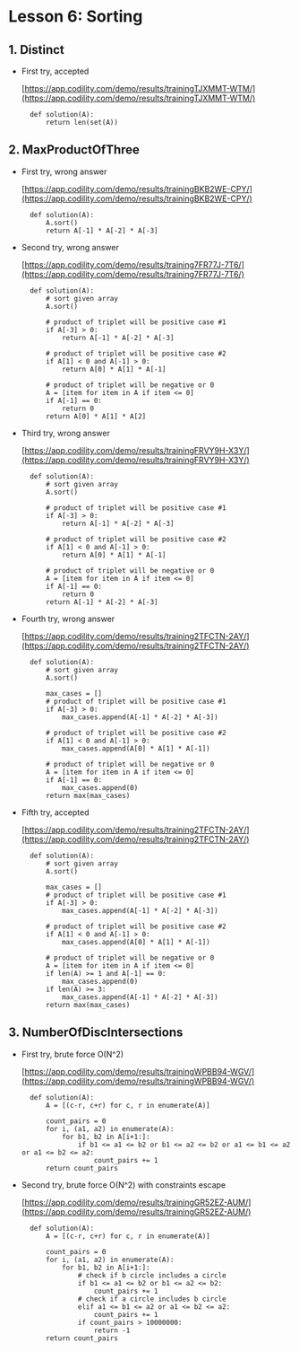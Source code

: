 # Lesson 6: Sorting

## 1. Distinct

- First try, accepted

    [https://app.codility.com/demo/results/trainingTJXMMT-WTM/](https://app.codility.com/demo/results/trainingTJXMMT-WTM/)

        def solution(A):
            return len(set(A))

## 2. MaxProductOfThree

- First try, wrong answer

    [https://app.codility.com/demo/results/trainingBKB2WE-CPY/](https://app.codility.com/demo/results/trainingBKB2WE-CPY/)

        def solution(A):
            A.sort()
            return A[-1] * A[-2] * A[-3]

- Second try, wrong answer

    [https://app.codility.com/demo/results/training7FR77J-7T6/](https://app.codility.com/demo/results/training7FR77J-7T6/)

        def solution(A):
            # sort given array
            A.sort()

            # product of triplet will be positive case #1
            if A[-3] > 0:
                return A[-1] * A[-2] * A[-3]

            # product of triplet will be positive case #2
            if A[1] < 0 and A[-1] > 0:
                return A[0] * A[1] * A[-1]

            # product of triplet will be negative or 0
            A = [item for item in A if item <= 0]
            if A[-1] == 0:
                return 0
            return A[0] * A[1] * A[2]

- Third try, wrong answer

    [https://app.codility.com/demo/results/trainingFRVY9H-X3Y/](https://app.codility.com/demo/results/trainingFRVY9H-X3Y/)

        def solution(A):
            # sort given array
            A.sort()

            # product of triplet will be positive case #1
            if A[-3] > 0:
                return A[-1] * A[-2] * A[-3]

            # product of triplet will be positive case #2
            if A[1] < 0 and A[-1] > 0:
                return A[0] * A[1] * A[-1]

            # product of triplet will be negative or 0
            A = [item for item in A if item <= 0]
            if A[-1] == 0:
                return 0
            return A[-1] * A[-2] * A[-3]

- Fourth try, wrong answer

    [https://app.codility.com/demo/results/training2TFCTN-2AY/](https://app.codility.com/demo/results/training2TFCTN-2AY/)

        def solution(A):
            # sort given array
            A.sort()

            max_cases = []
            # product of triplet will be positive case #1
            if A[-3] > 0:
                max_cases.append(A[-1] * A[-2] * A[-3])

            # product of triplet will be positive case #2
            if A[1] < 0 and A[-1] > 0:
                max_cases.append(A[0] * A[1] * A[-1])

            # product of triplet will be negative or 0
            A = [item for item in A if item <= 0]
            if A[-1] == 0:
                max_cases.append(0)
            return max(max_cases)

- Fifth try, accepted

    [https://app.codility.com/demo/results/training2TFCTN-2AY/](https://app.codility.com/demo/results/training2TFCTN-2AY/)

        def solution(A):
            # sort given array
            A.sort()

            max_cases = []
            # product of triplet will be positive case #1
            if A[-3] > 0:
                max_cases.append(A[-1] * A[-2] * A[-3])

            # product of triplet will be positive case #2
            if A[1] < 0 and A[-1] > 0:
                max_cases.append(A[0] * A[1] * A[-1])

            # product of triplet will be negative or 0
            A = [item for item in A if item <= 0]
            if len(A) >= 1 and A[-1] == 0:
                max_cases.append(0)
            if len(A) >= 3:
                max_cases.append(A[-1] * A[-2] * A[-3])
            return max(max_cases)

## 3. NumberOfDiscIntersections

- First try, brute force O(N^2)

    [https://app.codility.com/demo/results/trainingWPBB94-WGV/](https://app.codility.com/demo/results/trainingWPBB94-WGV/)

        def solution(A):
            A = [(c-r, c+r) for c, r in enumerate(A)]

            count_pairs = 0
            for i, (a1, a2) in enumerate(A):
                for b1, b2 in A[i+1:]:
                    if b1 <= a1 <= b2 or b1 <= a2 <= b2 or a1 <= b1 <= a2 or a1 <= b2 <= a2:
                        count_pairs += 1
            return count_pairs

- Second try, brute force O(N^2) with constraints escape

    [https://app.codility.com/demo/results/trainingGR52EZ-AUM/](https://app.codility.com/demo/results/trainingGR52EZ-AUM/)

        def solution(A):
            A = [(c-r, c+r) for c, r in enumerate(A)]

            count_pairs = 0
            for i, (a1, a2) in enumerate(A):
                for b1, b2 in A[i+1:]:
                    # check if b circle includes a circle
                    if b1 <= a1 <= b2 or b1 <= a2 <= b2:
                        count_pairs += 1
                    # check if a circle includes b circle
                    elif a1 <= b1 <= a2 or a1 <= b2 <= a2:
                        count_pairs += 1
                    if count_pairs > 10000000:
                        return -1
            return count_pairs